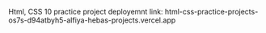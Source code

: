 Html, CSS 10 practice project deployemnt link: html-css-practice-projects-os7s-d94atbyh5-alfiya-hebas-projects.vercel.app

